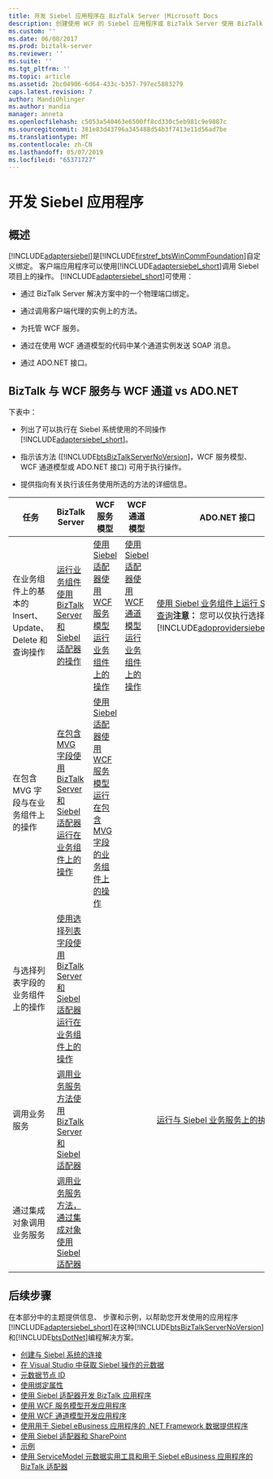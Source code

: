```yaml
---
title: 开发 Siebel 应用程序在 BizTalk Server |Microsoft Docs
description: 创建使用 WCF 的 Siebel 应用程序或 BizTalk Server 使用 BizTalk 适配器包 (BAP) 中
ms.custom: ''
ms.date: 06/08/2017
ms.prod: biztalk-server
ms.reviewer: ''
ms.suite: ''
ms.tgt_pltfrm: ''
ms.topic: article
ms.assetid: 2bc04906-6d64-433c-b357-797ec5883279
caps.latest.revision: 7
author: MandiOhlinger
ms.author: mandia
manager: anneta
ms.openlocfilehash: c5053a540463e6500ff8cd330c5eb981c9e9887c
ms.sourcegitcommit: 381e83d43796a345488d54b3f7413e11d56ad7be
ms.translationtype: MT
ms.contentlocale: zh-CN
ms.lasthandoff: 05/07/2019
ms.locfileid: "65371727"
---
```

# <a name="develop-your-siebel-applications"></a>开发 Siebel 应用程序

## <a name="overview"></a>概述
[!INCLUDE[adaptersiebel](../../includes/adaptersiebel-md.md)]是[!INCLUDE[firstref_btsWinCommFoundation](../../includes/firstref-btswincommfoundation-md.md)]自定义绑定。 客户端应用程序可以使用[!INCLUDE[adaptersiebel_short](../../includes/adaptersiebel-short-md.md)]调用 Siebel 项目上的操作。 [!INCLUDE[adaptersiebel_short](../../includes/adaptersiebel-short-md.md)]可使用：  
  
-   通过 BizTalk Server 解决方案中的一个物理端口绑定。  
  
-   通过调用客户端代理的实例上的方法。  
  
-   为托管 WCF 服务。  
  
-   通过在使用 WCF 通道模型的代码中某个通道实例发送 SOAP 消息。  
  
-   通过 ADO.NET 接口。  
  
## <a name="biztalk-vs-wcf-service-vs-wcf-channel-vs-adonet"></a>BizTalk 与 WCF 服务与 WCF 通道 vs ADO.NET
 下表中：  
  
- 列出了可以执行在 Siebel 系统使用的不同操作[!INCLUDE[adaptersiebel_short](../../includes/adaptersiebel-short-md.md)]。  
  
- 指示该方法 ([!INCLUDE[btsBizTalkServerNoVersion](../../includes/btsbiztalkservernoversion-md.md)]，WCF 服务模型、 WCF 通道模型或 ADO.NET 接口) 可用于执行操作。  
  
- 提供指向有关执行该任务使用所选的方法的详细信息。  
  
|                                   任务                                    |                                                                                       BizTalk Server                                                                                        |                                                                                    WCF 服务模型                                                                                    |                                                                              WCF 通道模型                                                                               |                                                                                                                        ADO.NET 接口                                                                                                                        |
|---------------------------------------------------------------------------|---------------------------------------------------------------------------------------------------------------------------------------------------------------------------------------------|-----------------------------------------------------------------------------------------------------------------------------------------------------------------------------------------|------------------------------------------------------------------------------------------------------------------------------------------------------------------------------|-----------------------------------------------------------------------------------------------------------------------------------------------------------------------------------------------------------------------------------------------------------------|
| 在业务组件上的基本的 Insert、 Update、 Delete 和查询操作 |              [运行业务组件使用 BizTalk Server 和 Siebel 适配器的操作](run-operations-on-business-components-using-the-siebel-adapter-in-biztalk.md)              |     [使用 Siebel 适配器使用 WCF 服务模型运行业务组件上的操作](run-operations-on-business-components-with-the-siebel-adapter-using-wcf-service.md)     | [使用 Siebel 适配器使用 WCF 通道模型运行业务组件上的操作](run-tasks-on-business-components-with-the-siebel-adapter-using-a-wcf-channel.md) | [使用 Siebel 业务组件上运行 SELECT 查询](run-a-select-query-on-business-components-with-siebel.md)**注意：** 您可以仅执行选择操作使用[!INCLUDE[adoprovidersiebelshort](../../includes/adoprovidersiebelshort-md.md)]。 |
|             在包含 MVG 字段与在业务组件上的操作             |   [在包含 MVG 字段使用 BizTalk Server 和 Siebel 适配器运行在业务组件上的操作](run-operations-on-business-components-with-mvg-fields-using-the-siebel-adapter.md)    | [使用 Siebel 适配器使用 WCF 服务模型运行在包含 MVG 字段的业务组件上的操作](work-with-mvp-fields-using-the-siebel-adapter-and-the-wcf-service-model.md) |                                                                                                                                                                              |                                                                                                                                                                                                                                                                 |
|          与选择列表字段的业务组件上的操作           | [使用选择列表字段使用 BizTalk Server 和 Siebel 适配器运行在业务组件上的操作](run-tasks-on-business-components-with-picklist-fields-using-the-siebel-adapter.md) |                                                                                                                                                                                         |                                                                                                                                                                              |                                                                                                                                                                                                                                                                 |
|                        调用业务服务                         |                [调用业务服务方法使用 BizTalk Server 和 Siebel 适配器](invoke-business-service-methods-using-biztalk-server-and-the-siebel-adapter.md)                |                                                                                                                                                                                         |                                                                                                                                                                              |                                                                    [运行与 Siebel 业务服务上的执行操作](run-an-execute-operation-on-business-services-with-siebel.md)                                                                    |
|            通过集成对象调用业务服务            |           [调用业务服务方法，通过集成对象使用 Siebel 适配器](run-business-service-methods-with-integration-objects-using-the-siebel-adapter.md)            |                                                                                                                                                                                         |                                                                                                                                                                              |                                                                                                                                                                                                                                                                 |

## <a name="next-steps"></a>后续步骤  
 在本部分中的主题提供信息、 步骤和示例，以帮助您开发使用的应用程序[!INCLUDE[adaptersiebel_short](../../includes/adaptersiebel-short-md.md)]在这种[!INCLUDE[btsBizTalkServerNoVersion](../../includes/btsbiztalkservernoversion-md.md)]和[!INCLUDE[btsDotNet](../../includes/btsdotnet-md.md)]编程解决方案。 

- [创建与 Siebel 系统的连接](create-a-connection-to-the-siebel-system.md)
- [在 Visual Studio 中获取 Siebel 操作的元数据](get-metadata-for-siebel-operations-in-visual-studio.md)
- [元数据节点 ID](metadata-node-ids1.md)
- [使用绑定属性](read-about-biztalk-adapter-for-siebel-binding-properties.md)
- [使用 Siebel 适配器开发 BizTalk 应用程序](develop-biztalk-applications-using-the-siebel-adapter.md)
- [使用 WCF 服务模型开发应用程序](develop-siebel-applications-using-the-wcf-service-model.md)
- [使用 WCF 通道模型开发应用程序](develop-siebel-applications-using-the-wcf-channel-model3.md)
- [使用用于 Siebel eBusiness 应用程序的 .NET Framework 数据提供程序](use-the-net-framework-data-provider-for-siebel-ebusiness-applications.md)
- [使用 Siebel 适配器和 SharePoint](use-the-siebel-adapter-with-sharepoint.md)
- [示例](samples-for-the-siebel-adapter.md)
- [使用 ServiceModel 元数据实用工具和用于 Siebel eBusiness 应用程序的 BizTalk 适配器](use-the-servicemodel-metadata-utility-with-the-siebel-adapter.md)